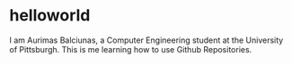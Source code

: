 # helloworld

I am Aurimas Balciunas, a Computer Engineering student at the University of Pittsburgh. This is me learning how to use Github Repositories.
